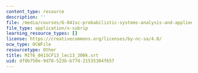 ```yaml
---
content_type: resource
description: ''
file: /media/courses/6-041sc-probabilistic-systems-analysis-and-applied-probability-fall-2013/df0b750e9d78523bb77d21535304f657_MIT6_041SCF13_lec13_300k.vtt
file_type: application/x-subrip
learning_resource_types: []
license: https://creativecommons.org/licenses/by-nc-sa/4.0/
ocw_type: OCWFile
resourcetype: Other
title: MIT6_041SCF13_lec13_300k.srt
uid: df0b750e-9d78-523b-b77d-21535304f657
---
```


